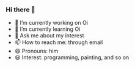 ### Hi there 👋

- 🔭 I’m currently working on Oi
- 🌱 I’m currently learning Oi
- 💬 Ask me about my interest
- 📫 How to reach me: through email
- 😄 Pronouns: him
- 😃 Interest: programming, painting, and so on 
